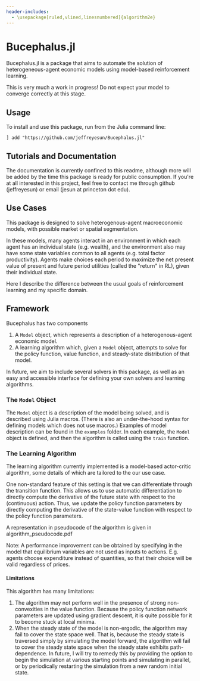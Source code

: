 ```yaml
---
header-includes:
  - \usepackage[ruled,vlined,linesnumbered]{algorithm2e}
---
```


# Bucephalus.jl

Bucephalus.jl is a package that aims to automate the solution of heterogeneous-agent economic models using model-based reinforcement learning.

This is very much a work in progress! Do not expect your model to converge correctly at this stage.

## Usage

To install and use this package, run from the Julia command line:

`] add "https://github.com/jeffreyesun/Bucephalus.jl"`


## Tutorials and Documentation

The documentation is currently confined to this readme, although more will be added by the time this package is ready for public consumption. If you're at all interested in this project, feel free to contact me through github (jeffreyesun) or email (jesun at princeton dot edu).

## Use Cases

This package is designed to solve heterogenous-agent macroeconomic models, with possible market or spatial segmentation.

In these models, many agents interact in an environment in which each agent has an individual state (e.g. wealth), and the environment also may have some state variables common to all agents (e.g. total factor productivity). Agents make choices each period to maximize the net present value of present and future period utilities (called the "return" in RL), given their individual state.

Here I describe the difference between the usual goals of reinforcement learning and my specific domain.

## Framework

Bucephalus has two components
1. A `Model` object, which represents a description of a heterogenous-agent economic model.
2. A learning algorithm which, given a `Model` object, attempts to solve for the policy function, value function, and steady-state distribution of that model.

In future, we aim to include several solvers in this package, as well as an easy and accessible interface for defining your own solvers and learning algorithms.

### The `Model` Object

The `Model` object is a description of the model being solved, and is described using Julia macros. (There is also an under-the-hood syntax for defining models which does not use macros.) Examples of model description can be found in the `examples` folder. In each example, the `Model` object is defined, and then the algorithm is called using the `train` function.


### The Learning Algorithm

The learning algorithm currently implemented is a model-based actor-critic algorithm, some details of which are tailored to the our use case.

One non-standard feature of this setting is that we can differentiate through the transition function. This allows us to use automatic differentiation to directly compute the derivative of the future state with respect to the (continuous) action. Thus, we update the policy function parameters by directly computing the derivative of the state-value function with respect to the policy function parameters.

A representation in pseudocode of the algorithm is given in algorithm_pseudocode.pdf

Note: A performance improvement can be obtained by specifying in the model that equilibrium variables are not used as inputs to actions. E.g. agents choose expenditure instead of quantities, so that their choice will be valid regardless of prices.


#### Limitations

This algorithm has many limitations:
1. The algorithm may not perform well in the presence of strong non-convexities in the value function. Because the policy function network parameters are updated using gradient descent, it is quite possible for it to become stuck at local minima.
2. When the steady state of the model is non-ergodic, the algorithm may fail to cover the state space well. That is, because the steady state is traversed simply by simulating the model forward, the algorithm will fail to cover the steady state space when the steady state exhibits path-dependence. In future, I will try to remedy this by providing the option to begin the simulation at various starting points and simulating in parallel, or by periodically restarting the simulation from a new random initial state.
